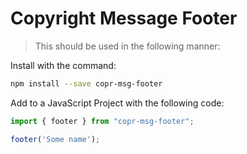 # Copyright Message Footer

> This should be used in the following manner:

Install with the command:

```bash
npm install --save copr-msg-footer
```

Add to a JavaScript Project with the following code:

```javascript
import { footer } from "copr-msg-footer";

footer('Some name');
```